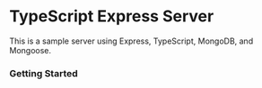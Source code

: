# TypeScript Express Server            
This is a sample server using Express, TypeScript, MongoDB, and Mongoose.

### Getting Started


